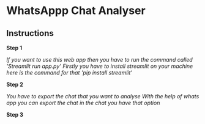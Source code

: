 # WhatsAppp Chat Analyser

## Instructions

**Step 1**

*If you want to use this web app then you have to run the command called 'Streamlit run app.py'*
*Firstly you have to install streamlit on your machine here is the command for that 'pip install streamlit'*

**Step 2**

*You have to export the chat that you want to analyse*
*With the help of whats app you can export the chat in the chat you have that option*

**Step 3**

